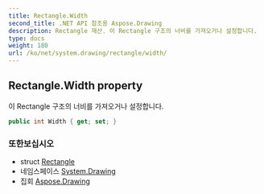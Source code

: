 ```yaml
---
title: Rectangle.Width
second_title: .NET API 참조용 Aspose.Drawing
description: Rectangle 재산. 이 Rectangle 구조의 너비를 가져오거나 설정합니다.
type: docs
weight: 180
url: /ko/net/system.drawing/rectangle/width/
---
```

## Rectangle.Width property

이 Rectangle 구조의 너비를 가져오거나 설정합니다.

```csharp
public int Width { get; set; }
```

### 또한보십시오

* struct [Rectangle](../)
* 네임스페이스 [System.Drawing](../../rectangle/)
* 집회 [Aspose.Drawing](../../../)


